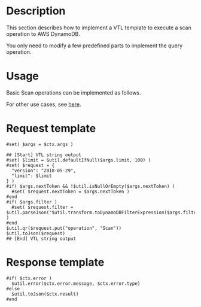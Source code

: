 # Description
This section describes how to implement a VTL template to execute a scan operation to AWS DynamoDB.

You only need to modify a few predefined parts to implement the query operation.

# Usage
Basic Scan operations can be implemented as follows.

For other use cases, see [here](https://docs.aws.amazon.com/ja_jp/amazondynamodb/latest/developerguide/Scan.html).

# Request template
```velocity
#set( $args = $ctx.args )

## [Start] VTL string output
#set( $limit = $util.defaultIfNull($args.limit, 100) )
#set( $request = {
  "version": "2018-05-29",
  "limit": $limit
} )
#if( $args.nextToken && !$util.isNullOrEmpty($args.nextToken) )
  #set( $request.nextToken = $args.nextToken )
#end
#if( $args.filter )
  #set( $request.filter = $util.parseJson("$util.transform.toDynamoDBFilterExpression($args.filter)") )
#end
$util.qr($request.put("operation", "Scan"))
$util.toJson($request)
## [End] VTL string output
```

# Response template
```velocity
#if( $ctx.error )
  $util.error($ctx.error.message, $ctx.error.type)
#else
  $util.toJson($ctx.result)
#end
```
